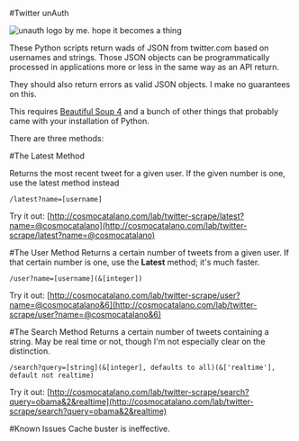 #Twitter unAuth

![unauth logo by me. hope it becomes a thing](https://raw.github.com/cosmocatalano/twitter-unauth/master/unauth_logo.png)

These Python scripts return wads of JSON from twitter.com based on usernames and strings. Those JSON objects can be programmatically processed in applications more or less in the same way as an API return.

They should also return errors as valid JSON objects. I make no guarantees on this.

This requires [Beautiful Soup 4](http://www.crummy.com/software/BeautifulSoup/) and a bunch of other things that probably came with your installation of Python.

There are three methods:


#The Latest Method

Returns the most recent tweet for a given user. If the given number is one, use the latest method instead

	/latest?name=[username]

Try it out:
[http://cosmocatalano.com/lab/twitter-scrape/latest?name=@cosmocatalano](http://cosmocatalano.com/lab/twitter-scrape/latest?name=@cosmocatalano)



#The User Method
Returns a certain number of tweets from a given user. If that certain number is one, use the **Latest** method; it's much faster.

	/user?name=[username](&[integer])

Try it out:
[http://cosmocatalano.com/lab/twitter-scrape/user?name=@cosmocatalano&6](http://cosmocatalano.com/lab/twitter-scrape/user?name=@cosmocatalano&6)

#The Search Method
Returns a certain number of tweets containing a string. May be real time or not, though I'm not especially clear on the distinction.

	/search?query=[string](&[integer], defaults to all)(&['realtime'], default not realtime)

Try it out:
[http://cosmocatalano.com/lab/twitter-scrape/search?query=obama&2&realtime](http://cosmocatalano.com/lab/twitter-scrape/search?query=obama&2&realtime)

#Known Issues
Cache buster is ineffective. 

